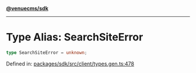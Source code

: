 [**@venuecms/sdk**](../Index.md)

***

# Type Alias: SearchSiteError

```ts
type SearchSiteError = unknown;
```

Defined in: [packages/sdk/src/client/types.gen.ts:478](https://github.com/venuecms/sdk/blob/856f3c21fe737a18a698a4045f39e91f8662f370/packages/sdk/src/client/types.gen.ts#L478)
